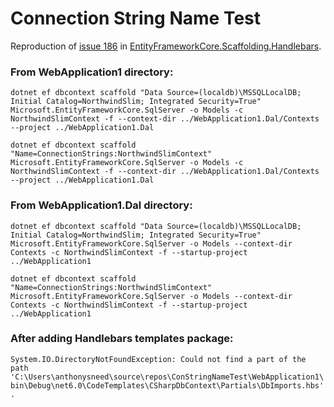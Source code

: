 # Connection String Name Test

Reproduction of [issue 186](https://github.com/TrackableEntities/EntityFrameworkCore.Scaffolding.Handlebars/issues/186) in [EntityFrameworkCore.Scaffolding.Handlebars](https://github.com/TrackableEntities/EntityFrameworkCore.Scaffolding.Handlebars).

### From WebApplication1 directory:

```
dotnet ef dbcontext scaffold "Data Source=(localdb)\MSSQLLocalDB; Initial Catalog=NorthwindSlim; Integrated Security=True" Microsoft.EntityFrameworkCore.SqlServer -o Models -c NorthwindSlimContext -f --context-dir ../WebApplication1.Dal/Contexts --project ../WebApplication1.Dal
```

```
dotnet ef dbcontext scaffold "Name=ConnectionStrings:NorthwindSlimContext" Microsoft.EntityFrameworkCore.SqlServer -o Models -c NorthwindSlimContext -f --context-dir ../WebApplication1.Dal/Contexts --project ../WebApplication1.Dal
```

### From WebApplication1.Dal directory:

```
dotnet ef dbcontext scaffold "Data Source=(localdb)\MSSQLLocalDB; Initial Catalog=NorthwindSlim; Integrated Security=True" Microsoft.EntityFrameworkCore.SqlServer -o Models --context-dir Contexts -c NorthwindSlimContext -f --startup-project ../WebApplication1
```

```
dotnet ef dbcontext scaffold "Name=ConnectionStrings:NorthwindSlimContext" Microsoft.EntityFrameworkCore.SqlServer -o Models --context-dir Contexts -c NorthwindSlimContext -f --startup-project ../WebApplication1
```

### After adding Handlebars templates package:

`System.IO.DirectoryNotFoundException: Could not find a part of the path 'C:\Users\anthonysneed\source\repos\ConStringNameTest\WebApplication1\bin\Debug\net6.0\CodeTemplates\CSharpDbContext\Partials\DbImports.hbs'.`
